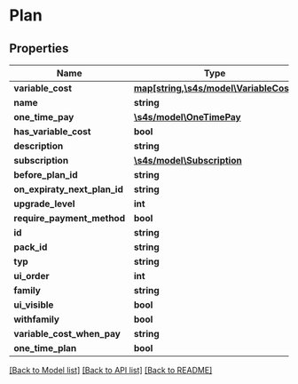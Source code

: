 # Plan

## Properties
Name | Type | Description | Notes
------------ | ------------- | ------------- | -------------
**variable_cost** | [**map[string,\s4s/model\VariableCost]**](VariableCost.md) |  | [optional] 
**name** | **string** |  | [optional] 
**one_time_pay** | [**\s4s/model\OneTimePay**](OneTimePay.md) |  | [optional] 
**has_variable_cost** | **bool** |  | [optional] 
**description** | **string** |  | [optional] 
**subscription** | [**\s4s/model\Subscription**](Subscription.md) |  | [optional] 
**before_plan_id** | **string** |  | [optional] 
**on_expiraty_next_plan_id** | **string** |  | [optional] 
**upgrade_level** | **int** |  | [optional] 
**require_payment_method** | **bool** |  | [optional] 
**id** | **string** |  | [optional] 
**pack_id** | **string** |  | [optional] 
**typ** | **string** |  | [optional] 
**ui_order** | **int** |  | [optional] 
**family** | **string** |  | [optional] 
**ui_visible** | **bool** |  | [optional] 
**withfamily** | **bool** |  | [optional] 
**variable_cost_when_pay** | **string** |  | [optional] 
**one_time_plan** | **bool** |  | [optional] 

[[Back to Model list]](../README.md#documentation-for-models) [[Back to API list]](../README.md#documentation-for-api-endpoints) [[Back to README]](../README.md)


